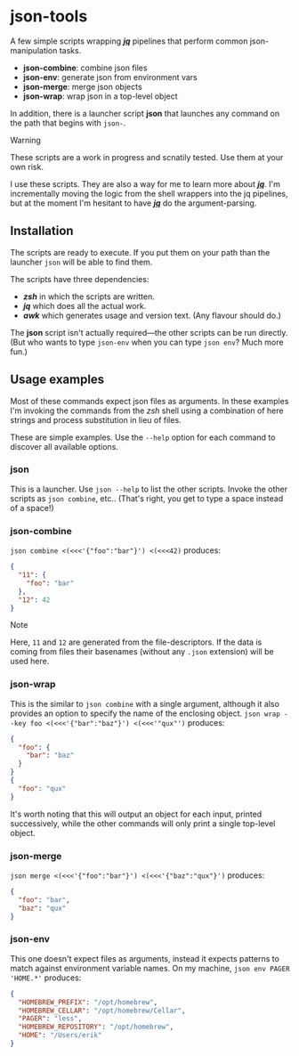 # json-tools

A few simple scripts wrapping [**_jq_**](https://github.com/jqlang/jq) pipelines
that perform common json-manipulation tasks.

- **json-combine**: combine json files
- **json-env**: generate json from environment vars
- **json-merge**: merge json objects
- **json-wrap**: wrap json in a top-level object

In addition, there is a launcher script **json**
that launches any command on the path that begins with `json-`.

> [!Warning]
>
> These scripts are a work in progress and scnatily tested.
> Use them at your own risk.

I use these scripts. They are also a way for me to learn more about [**_jq_**](https://github.com/jqlang/jq).
I'm incrementally moving the logic from the shell wrappers into the jq pipelines, but
at the moment I'm hesitant to have [**_jq_**](https://github.com/jqlang/jq) do the argument-parsing.

## Installation

The scripts are ready to execute.
If you put them on your path than the launcher `json` will be able to find them.

The scripts have three dependencies:

- **_zsh_** in which the scripts are written.
- **_jq_** which does all the actual work.
- **_awk_** which generates usage and version text. (Any flavour should do.)

The **json** script isn't actually required—the other scripts can be run directly.
(But who wants to type `json-env` when you can type `json env`? Much more fun.)

## Usage examples

Most of these commands expect json files as arguments. In these examples I'm invoking the commands from the _zsh_ shell using a combination of here strings and process substitution in lieu of files.

These are simple examples. Use the `--help` option for each command to discover all available options.

### json

This is a launcher. Use `json --help` to list the other scripts. Invoke the other scripts as `json combine`, etc.. (That's right, you get to type a space instead of a space!)

### json-combine

`json combine <(<<<'{"foo":"bar"}') <(<<<42)` produces:

```json
{
  "11": {
    "foo": "bar"
  },
  "12": 42
}
```

> [!Note]
>
> Here, `11` and `12` are generated from the file-descriptors. If the data is coming from files their basenames (without any `.json` extension) will be used here.

### json-wrap

This is the similar to `json combine` with a single argument, although it also provides an option to specify the name of the enclosing object. `json wrap --key foo <(<<<'{"bar":"baz"}') <(<<<'"qux"')` produces:

```json
{
  "foo": {
    "bar": "baz"
  }
}
{
  "foo": "qux"
}
```

It's worth noting that this will output an object for each input, printed successively, while the other commands will only print a single top-level object.

### json-merge

`json merge <(<<<'{"foo":"bar"}') <(<<<'{"baz":"qux"}')` produces:

```json
{
  "foo": "bar",
  "baz": "qux"
}
```

### json-env

This one doesn't expect files as arguments, instead it expects patterns to match against environment variable names. On my machine, `json env PAGER 'HOME.*'` produces:

```json
{
  "HOMEBREW_PREFIX": "/opt/homebrew",
  "HOMEBREW_CELLAR": "/opt/homebrew/Cellar",
  "PAGER": "less",
  "HOMEBREW_REPOSITORY": "/opt/homebrew",
  "HOME": "/Users/erik"
}
```
